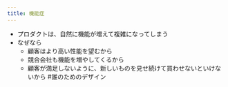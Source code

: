 ```yaml
---
title: 機能症
---
```


* プロダクトは、自然に機能が増えて複雑になってしまう
* なぜなら
  * 顧客はより高い性能を望むから
  * 競合会社も機能を増やしてくるから
  * 顧客が満足しないように、新しいものを見せ続けて買わせないといけないから
    \#誰のためのデザイン
